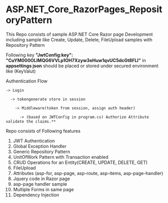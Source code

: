 # ASP.NET_Core_RazorPages_RepositoryPattern
This Repo consists of sample ASP.NET Core Razor page Development including sample like Create, Update, Delete, FileUpload samples with Repository Pattern

Following key **"JwtConfig:key": "CuYM000OLlMQG6VVLp1OH7Xzyw3eHuw1qvUC5dcGt8FLI"** in **appsettings json** should be placed or stored under secured environment like (KeyValut)

Authentication Flow


    -> Login 

      -> tokengenerate store in session 
    
        -> Middleware(token from session, assign auth header) 
    
          -> (based on JWTConfig in program.cs) Authorize Attribute validate the claims.**

Repo consists of Following features
1. JWT Authentication
2. Global Exception Handler
3. Generic Repository Pattern
4. UnitOfWork Pattern with Transaction enabled
5. CRUD Operations for an Entity(CREATE, UPDATE, DELETE, GET)
6. FileUpload
7. Attributes (asp-for, asp-page, asp-route, asp-items, asp-page-handler)
8. Jquery code in Razor page
9. asp-page handler sample
10. Multiple Forms in same page
11. Dependency Injection
  
